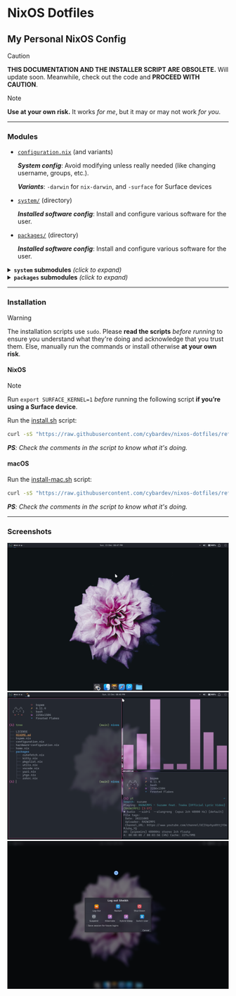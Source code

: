 # NixOS Dotfiles

## My Personal NixOS Config

> [!CAUTION]
> **THIS DOCUMENTATION AND THE INSTALLER SCRIPT ARE OBSOLETE.** Will update soon. Meanwhile, check out the code and **PROCEED WITH CAUTION**.

> [!NOTE]
> **Use at your own risk.** It works _for me_, but it may or may not work _for you_.

---

### Modules

- [`configuration.nix`](./configuration.nix) (and variants)

  _**System config**_: Avoid modifying unless really needed (like changing username, groups, etc.).

  _**Variants**_: `-darwin` for `nix-darwin`, and `-surface` for Surface devices

- [`system/`](./system/) (directory)

  _**Installed software config**_: Install and configure various software for the user.

- [`packages/`](./packages/) (directory)

  _**Installed software config**_: Install and configure various software for the user.

<details>

<summary><b><code>system</code> submodules</b> <i>(click to expand)</i></summary>

- [`packages/pkgslist.nix`](./packages/pkgslist.nix)

  _**List of packages to install**_: Software to install that need no further configuration.

</details>

<details>

<summary><b><code>packages</code> submodules</b> <i>(click to expand)</i></summary>

- [`packages/pkgslist.nix`](./packages/pkgslist.nix)

  _**List of packages to install**_: Software to install that need no further configuration.

</details>

---

### Installation

> [!WARNING]
> The installation scripts use `sudo`. Please **read the scripts** _before running_ to ensure you understand what they're doing and acknowledge that you trust them. Else, manually run the commands or install otherwise **at your own risk**.

#### NixOS

> [!NOTE]
> Run `export SURFACE_KERNEL=1` _before_ running the following script **if you’re using a Surface device**.

Run the [install.sh](./install.sh) script:

```sh
curl -sS "https://raw.githubusercontent.com/cybardev/nixos-dotfiles/refs/heads/main/install.sh" | bash -e
```

_**PS**: Check the comments in the script to know what it's doing._

#### macOS

Run the [install-mac.sh](./install-mac.sh) script:

```sh
curl -sS "https://raw.githubusercontent.com/cybardev/nixos-dotfiles/refs/heads/main/install-mac.sh" | bash -e
```

_**PS**: Check the comments in the script to know what it's doing._

---

### Screenshots

![NixOS Screenshot, showing desktop with flower background and XFCE panels](./images/screenshot_0.png "NixOS Screenshot 0")
![NixOS Screenshot, showing 3 windows of Kitty terminal in BSPWM](./images/screenshot_1.png "NixOS Screenshot 1")
![NixOS Screenshot, showing logoff dialog](./images/screenshot_2.png "NixOS Screenshot 2")
